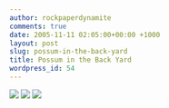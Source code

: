 ```yaml
---
author: rockpaperdynamite
comments: true
date: 2005-11-11 02:05:00+00:00 +1000
layout: post
slug: possum-in-the-back-yard
title: Possum in the Back Yard
wordpress_id: 54
---
```


[![](http://photos1.blogger.com/blogger/2980/1077/400/third.png)](http://photos1.blogger.com/blogger/2980/1077/1600/third.png)
[![](http://photos1.blogger.com/blogger/2980/1077/400/second.png)](http://photos1.blogger.com/blogger/2980/1077/1600/second.png)
[![](http://photos1.blogger.com/blogger/2980/1077/400/first.png)](http://photos1.blogger.com/blogger/2980/1077/1600/first.png)
